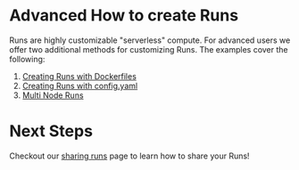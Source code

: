 # Advanced How to create Runs
Runs are highly customizable "serverless" compute. For advanced users we offer two additional methods for customizing Runs. The examples cover the following:
1. [Creating Runs with Dockerfiles](https://docs.grid.ai/features/runs/creating-runs-with-dockerfiles)
2. [Creating Runs with config.yaml](https://docs.grid.ai/features/runs/creating-runs-with-config.yaml)
3. [Multi Node Runs](https://docs.grid.ai/features/runs/multi-node)

# Next Steps
Checkout our [sharing runs](https://docs.grid.ai/features/runs/sharing-runs) page to learn how to share your Runs!

